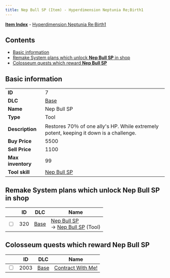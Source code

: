 ```yaml
---
title: Nep Bull SP (Item) - Hyperdimension Neptunia Re;Birth1
---
```


[**Item Index**](/neptunia/rb1/item/index.html) - [Hyperdimension Neptunia Re;Birth1](/neptunia/rb1)

## Contents

- [Basic information](#basic-information)
- [Remake System plans which unlock **Nep Bull SP** in shop](#remake-system-plans-which-unlock-nep-bull-sp-in-shop)
- [Colosseum quests which reward **Nep Bull SP**](#colosseum-quests-which-reward-nep-bull-sp)
## Basic information

|   |   |
| -- | -- |
| **ID** | 7 |
| **DLC** | [Base](/neptunia/rb1/dlc/1-base.html) |
| **Name** | Nep Bull SP |
| **Type** | Tool |
| **Description** | Restores 70％ of one ally's HP. While extremely potent, keeping it down is a challenge. |
| **Buy Price** | 5500 |
| **Sell Price** | 1100 |
| **Max inventory** | 99 |
| **Tool skill** | [Nep Bull SP](/neptunia/rb1/skill/1-10007-nep-bull-sp.html) |


## Remake System plans which unlock **Nep Bull SP** in shop

|    | ID | DLC | Name |
| -- | -- | --- | ---- |
| <input type="checkbox" id="rb1-remake-1-320" class="trackbox" /> | 320 | [Base](/neptunia/rb1/dlc/1-base.html) | [Nep Bull SP](/neptunia/rb1/remake/1-320-nep-bull-sp.html)<br /> → [Nep Bull SP](/neptunia/rb1/item/1-7-nep-bull-sp.html) (Tool) |


## Colosseum quests which reward **Nep Bull SP**

|    | ID | DLC | Name |
| -- | -- | --- | ---- |
| <input type="checkbox" id="rb1-colosseum-1-2003" class="trackbox" /> | 2003 | [Base](/neptunia/rb1/dlc/1-base.html) | [Contract With Me!](/neptunia/rb1/colosseum/1-2003-contract-with-me.html) |
